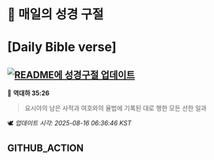 # 🙏 매일의 성경 구절
# [Daily Bible verse]
## [![README에 성경구절 업데이트](https://github.com/DONGSUKA/first_test/actions/workflows/update-readme-bible.yml/badge.svg)](https://github.com/DONGSUKA/first_test/actions/workflows/update-readme-bible.yml)
<!-- START_BIBLE_VERSE -->
📖 **역대하 35:26**
> 요시야의 남은 사적과 여호와의 율법에 기록된 대로 행한 모든 선한 일과

🕊️ _업데이트 시각: 2025-08-16 06:36:46 KST_
  <!-- END_BIBLE_VERSE -->
## GITHUB_ACTION
